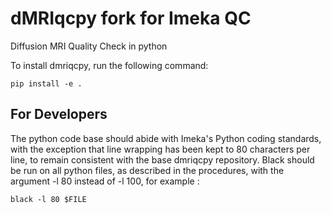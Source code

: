 # dMRIqcpy fork for Imeka QC
Diffusion MRI Quality Check in python

To install dmriqcpy, run the following command: 
```
pip install -e .
```

For Developers
--------------

The python code base should abide with Imeka's Python coding standards, with 
the exception that line wrapping has been kept to 80 characters per line, to 
remain consistent with the base dmriqcpy repository. Black should be run on 
all python files, as described in the procedures, with the argument -l 80 
instead of -l 100, for example :
```
black -l 80 $FILE
```
